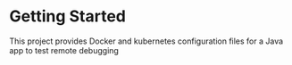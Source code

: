 # Getting Started

This project provides Docker and kubernetes configuration files for a Java app to test remote debugging